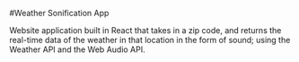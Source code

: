 #Weather Sonification App

Website application built in React that takes in a zip code, and returns the real-time data of the weather in that location in the form of sound; using the Weather API and the Web Audio API.